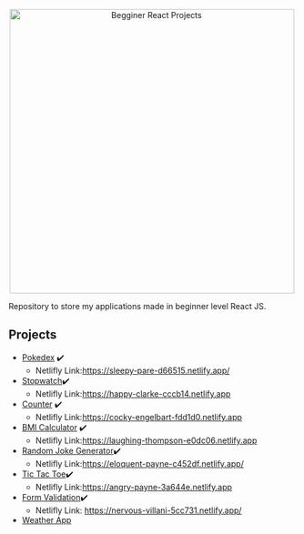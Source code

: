 

<p align="center">
    <img src="https://instagram.fjdo1-2.fna.fbcdn.net/v/t51.2885-15/e35/95775878_673774256527842_7063431203719687976_n.jpg?_nc_ht=instagram.fjdo1-2.fna.fbcdn.net&_nc_cat=106&_nc_ohc=E8BGMALkekQAX-So_gq&oh=c40e447cd5009ca9a42067d77964fcac&oe=5EF3D424" alt="Begginer React Projects" width="500" height="500">
</p>


Repository to store my applications made in beginner level React JS.
## Projects
- [Pokedex](https://github.com/danielnoliveira/Pokedex) :heavy_check_mark:
    - Netlifly Link:https://sleepy-pare-d66515.netlify.app/
- [Stopwatch](https://github.com/danielnoliveira/Eight-ReactJS-Projects-Begginers/tree/master/stopwatch):heavy_check_mark:
    - Netlifly Link:https://happy-clarke-cccb14.netlify.app
- [Counter](https://github.com/danielnoliveira/Eight-ReactJS-Projects-Begginers/tree/master/counter) :heavy_check_mark:
    - Netlifly Link:https://cocky-engelbart-fdd1d0.netlify.app
- [BMI Calculator](https://github.com/danielnoliveira/Eight-ReactJS-Projects-Begginers/tree/master/bmicalculator) :heavy_check_mark:
    - Netlifly Link:https://laughing-thompson-e0dc06.netlify.app
- [Random Joke Generator](https://github.com/danielnoliveira/Eight-ReactJS-Projects-Begginers/tree/master/randomjokegenerator):heavy_check_mark:
    - Netlifly Link:https://eloquent-payne-c452df.netlify.app/
- [Tic Tac Toe](https://github.com/danielnoliveira/Eight-ReactJS-Projects-Begginers/tree/master/tictactoe):heavy_check_mark:
    - Netlifly Link:https://angry-payne-3a644e.netlify.app
- [Form Validation](https://github.com/danielnoliveira/Eight-ReactJS-Projects-Begginers/tree/master/formvalidation):heavy_check_mark:
    - Netlifly Link: https://nervous-villani-5cc731.netlify.app/
- [Weather App]()
